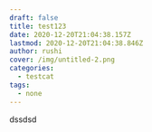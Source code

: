 ```yaml
---
draft: false
title: test123
date: 2020-12-20T21:04:38.157Z
lastmod: 2020-12-20T21:04:38.846Z
author: rushi
cover: /img/untitled-2.png
categories:
  - testcat
tags:
  - none
---
```

dssdsd